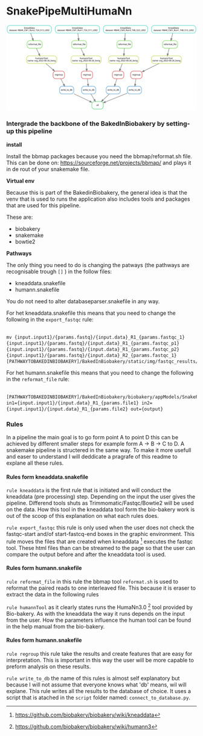 # SnakePipeMultiHumaNn
![flowchart humenapipe](dag.svg
)

### Intergrade the backbone of the BakedInBiobakery by setting-up this pipeline

**install** 

Install the bbmap packages because you need the bbmap/reformat.sh file. 
This can be done on: https://sourceforge.net/projects/bbmap/
and plays it in de rout of your snakemake file. 

**Virtual env**

Because this is part of the BakedinBiobakery, the general idea is that the venv that is used to runs the application also includes tools and packages that are used for this pipeline. 

These are:

* biobakery
* snakemake 
* bowtie2


**Pathways**


The only thing you need to do is changing the patways (the pathways are recognisable trough `[]` ) in the follow files:
* kneaddata.snakefile
* humann.snakefile

You do not need to alter databaseparser.snakefile in any way. 


For het kneaddata.snakefile this means that you need to change the following in the `export_fastqc` rule:

```shell

mv {input.input1}/{params.fastq}/{input.data}_R1_{params.fastqc_1} {input.input1}/{params.fastq}/{input.data}_R1_{params.fastqc_p1} {input.input1}/{params.fastq}/{input.data}_R1_{params.fastqc_p2} {input.input1}/{params.fastq}/{input.data}_R2_{params.fastqc_1}   [PATHWAYTOBAKEDINBIOBAKERY]/BakedInBiobakery/static/img/fastqc_results/

```

For het humann.snakefile this means that you need to change the following in the `reformat_file` rule:

```shell

[PATHWAYTOBAKEDINBIOBAKERY]/BakedInBiobakery/biobakery/appModels/SnakePipeMultiHumaNn/bbmap/reformat.sh in1={input.input1}/{input.data}_R1_{params.file1} in2={input.input1}/{input.data}_R1_{params.file2} out={output}

```

### Rules

In a pipeline the main goal is to go form point A to point D this can be achieved by different smaller steps for example form A -> B -> C to D. A snakemake pipeline is structered in the same way. To make it more usefull and easer to understand I will deddicate a pragrafe of this readme to explane all these rules.


#### Rules form kneaddata.snakefile


`rule kneaddata` is the first rule that is initiated and will conduct the kneaddata (pre processing) step. Depending on the input the user gives the pipeline. Differend tools shuts as Trimmomatic/Fastqc/Bowtie2 will be used on the data. How this tool in the kneaddata tool form the bio-bakery work is out of the scoop of this explanation on what each rules does.


`rule export_fastqc` this rule is only used when the user does not check the fastqc-start and/of start-fastcq-end boxes in the graphic environment. This rule moves the files that are created when kneaddata [^1] executes the fastqc tool. These html files than can be streamed to the page so that the user can compare the output before and after the kneaddata tool is used. 


#### Rules form humann.snakefile

`rule reformat_file` in this rule the bbmap tool `reformat.sh` is used to reformat the paired reads to one interleaved file. This because it is eraser to extract the data in the following rules  

`rule humannTool` as it clearly states runs the HumaNn3.0 [^2] tool provided by Bio-bakery. As with the kneaddata the way it runs depends on the input from the user. How the parameters influence the human tool can be found in the help manual from the bio-bakery. 

#### Rules form humann.snakefile

`rule regroup` this rule take the results and create features that are easy for interpretation. This is important in this way the user will be more capable to preform analysis on these results. 


`rule write_to_db` the name of this rules is almost self explanatory but because I will not assume that everyone knows what 'db' means, wil will explane. This rule writes all the results to the database of choice. It uses a script that is atached in the `script` folder named: `connect_to_database.py`.


[^1]: https://github.com/biobakery/biobakery/wiki/kneaddata
[^2]: https://github.com/biobakery/biobakery/wiki/humann3


